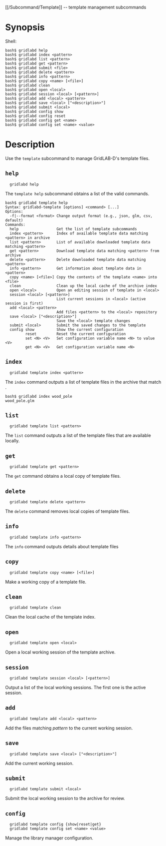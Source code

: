 [[/Subcommand/Template]] -- template management subcommands

# Synopsis

Shell:

~~~
bash$ gridlabd help
bash$ gridlabd index <pattern>
bash$ gridlabd list <pattern>
bash$ gridlabd get <pattern>
bash$ gridlabd submit <file>
bash$ gridlabd delete <pattern>
bash$ gridlabd info <pattern>
bash$ gridlabd copy <name> [<file>]
bash$ gridlabd clean
bash$ gridlabd open <local>
bash$ gridlabd session <local> [<pattern>]
bash$ gridlabd add <local> <pattern>
bash$ gridlabd save <local> ["<description>"]
bash$ gridlabd submit <local>
bash$ gridlabd config show
bash$ gridlabd config reset
bash$ gridlabd config get <name>
bash$ gridlabd config set <name> <value>
~~~

# Description

Use the `template` subcommand to manage GridLAB-D's template files.

## `help`

~~~
  gridlabd help
~~~

The `template help` subcommand obtains a list of the valid commands.

~~~
bash$ gridlabd template help
Syntax: gridlabd-template [options] <command> [...]
Options:
  -f|--format <format> Change output format (e.g., json, glm, csv, default)
Commands:
  help                 Get the list of template subcommands
  index <pattern>      Index of available template data matching <pattern> in archive
  list <pattern>       List of available downloaded template data matching <pattern>
  get <pattern>        Download template data matching <pattern> from archive 
  delete <pattern>     Delete downloaded template data matching <pattern>
  info <pattern>       Get information about template data in <pattern>
  copy <name> [<file>] Copy the contents of the template <name> into <file>
  clean                Clean up the local cache of the archive index
  open <local>         Open an editing session of template in <local>
  session <local> [<pattern>]  
                       List current sessions in <local> (active session is first)
  add <local> <pattern>
                       Add files <pattern> to the <local> repository
  save <local> ["<description>"]
                       Save the <local> template changes
  submit <local>       Submit the saved changes to the template
  config show          Show the current configuration
         reset         Reset the current configuration
         set <N> <V>   Set configuration variable name <N> to value <V>
         get <N> <V>   Get configuration variable name <N>
~~~

## `index`

~~~
  gridlabd template index <pattern>
~~~

The `index` command outputs a list of template files in the archive that match <pattern>.
  
~~~
bash$ gridlabd index wood_pole
wood_pole.glm
~~~

## `list`

~~~
  gridlabd template list <pattern>
~~~

The `list` command outputs a list of the template files that are available locally.

## `get`

~~~
  gridlabd template get <pattern>
~~~

The `get` command obtains a local copy of template files.

## `delete`

~~~
  gridlabd template delete <pattern>
~~~

The `delete` command removes local copies of template files.

## `info`

~~~
  gridlabd template info <pattern>
~~~

The `info` command outputs details about template files

## `copy`

~~~
  gridlabd template copy <name> [<file>]
~~~

Make a working copy of a template file.

## `clean`

~~~
  gridlabd template clean
~~~

Clean the local cache of the template index.

## `open`

~~~
  gridlabd template open <local>
~~~

Open a local working session of the template archive.

## `session`

~~~
  gridlabd template session <local> [<pattern>]
~~~

Output a list of the local working sessions. The first one is the active session.

## `add`

~~~
  gridlabd template add <local> <pattern>
~~~

Add the files matching _pattern_ to the current working session.

## `save`

~~~
  gridlabd template save <local> ["<description>"]
~~~

Add the current working session.

## `submit`

~~~
  gridlabd template submit <local>
~~~

Submit the local working session to the archive for review.

## `config`

~~~
  gridlabd template config {show|reset|get}
  gridlabd template config set <name> <value>
~~~

Manage the library manager configuration.
